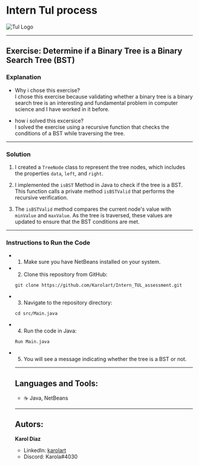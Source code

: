 # Intern Tul process  
![Tul Logo](https://uploads-ssl.webflow.com/6317bc1b5fff7dde9f3b4156/63e165cc0d83c45f1d13b413_TUL_Mesa%20de%20trabajo%201.png)  
______________________________________________________________________  
## Exercise: Determine if a Binary Tree is a Binary Search Tree (BST)

### Explanation

- Why i chose this exercise?  
I chose this exercise because validating whether a binary tree is a binary search tree is an interesting and fundamental problem in computer science and I have worked in it before.

- how i solved this excersice?  
I solved the exercise using a recursive function that checks the conditions of a BST while traversing the tree.
______________________________________________________________________  
### Solution

1. I created a `TreeNode` class to represent the tree nodes, which includes the properties `data`, `left`, and `right`.

2. I implemented the `isBST` Method in Java to check if the tree is a BST. This function calls a private method `isBSTValid` that performs the recursive verification.

3. The `isBSTValid` method compares the current node's value with `minValue` and `maxValue`. As the tree is traversed, these values are updated to ensure that the BST conditions are met.
______________________________________________________________________
### Instructions to Run the Code

- 1. Make sure you have NetBeans installed on your system.

- 2. Clone this repository from GitHub:

   ```
  git clone https://github.com/Karolart/Intern_TUL_assessment.git 
   ```

- 3. Navigate to the repository directory:

   ```
   cd src/Main.java
   ```

- 4. Run the code in Java:

   ```
   Run Main.java
   ```

- 5. You will see a message indicating whether the tree is a BST or not.
  ______________________________________________________________________
  ## Languages and Tools:  
  - :coffee: Java, NetBeans
  ______________________________________________________________________
  ## Autors:
  **Karol Diaz**
  - LinkedIn: [karolart](https://www.linkedin.com/in/karolart/)
  - Discord: Karola#4030


